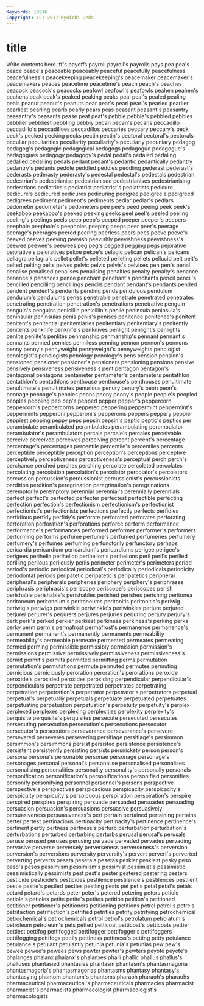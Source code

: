 ```yaml
---
Keywords: 13916 
Copyright: (C) 2017 Ryuichi Ueda
---
```


# title

Write contents here.
ff's payoffs payroll payroll's payrolls pays pea pea's peace
peace's peaceable peaceably peaceful peacefully peacefulness peacefulness's peacekeeping peacekeeping's peacemaker
peacemaker's peacemakers peaces peacetime peacetime's peach peach's peaches peacock peacock's
peacocks peafowl peafowl's peafowls peahen peahen's peahens peak peak's peaked
peaking peaks peal peal's pealed pealing peals peanut peanut's peanuts
pear pear's pearl pearl's pearled pearlier pearliest pearling pearls pearly
pears peas peasant peasant's peasantry peasantry's peasants pease peat peat's
pebble pebble's pebbled pebbles pebblier pebbliest pebbling pebbly pecan pecan's
pecans peccadillo peccadillo's peccadilloes peccadillos peccaries peccary peccary's peck peck's
pecked pecking pecks pectin pectin's pectoral pectoral's pectorals peculiar peculiarities
peculiarity peculiarity's peculiarly pecuniary pedagog pedagog's pedagogic pedagogical pedagogs pedagogue
pedagogue's pedagogues pedagogy pedagogy's pedal pedal's pedaled pedaling pedalled pedalling
pedals pedant pedant's pedantic pedantically pedantry pedantry's pedants peddle peddled
peddles peddling pederast pederast's pederasts pederasty pederasty's pedestal pedestal's pedestals
pedestrian pedestrian's pedestrianise pedestrianised pedestrianises pedestrianising pedestrians pediatrics's pediatrist pediatrist's
pediatrists pedicure pedicure's pedicured pedicures pedicuring pedigree pedigree's pedigreed pedigrees
pediment pediment's pediments pedlar pedlar's pedlars pedometer pedometer's pedometers pee
pee's peed peeing peek peek's peekaboo peekaboo's peeked peeking peeks
peel peel's peeled peeling peeling's peelings peels peep peep's peeped
peeper peeper's peepers peephole peephole's peepholes peeping peeps peer peer's
peerage peerage's peerages peered peering peerless peers pees peeve peeve's
peeved peeves peeving peevish peevishly peevishness peevishness's peewee peewee's peewees
peg peg's pegged pegging pegs pejorative pejorative's pejoratives pekoe pekoe's
pelagic pelican pelican's pelicans pellagra pellagra's pellet pellet's pelleted pelleting
pellets pellucid pelt pelt's pelted pelting pelts pelves pelvic pelvis
pelvis's pelvises pen pen's penal penalise penalised penalises penalising penalties
penalty penalty's penance penance's penances pence penchant penchant's penchants pencil
pencil's pencilled pencilling pencillings pencils pendant pendant's pendants pended pendent
pendent's pendents pending pends pendulous pendulum pendulum's pendulums penes penetrable
penetrate penetrated penetrates penetrating penetration penetration's penetrations penetrative penguin penguin's
penguins penicillin penicillin's penile peninsula peninsula's peninsular peninsulas penis penis's
penises penitence penitence's penitent penitent's penitential penitentiaries penitentiary penitentiary's penitently
penitents penknife penknife's penknives penlight penlight's penlights penlite penlite's penlites
penmanship penmanship's pennant pennant's pennants penned pennies penniless penning pennon
pennon's pennons penny penny's pennyweight pennyweight's pennyweights penologist penologist's penologists
penology penology's pens pension pension's pensioned pensioner pensioner's pensioners pensioning
pensions pensive pensively pensiveness pensiveness's pent pentagon pentagon's pentagonal pentagons
pentameter pentameter's pentameters pentathlon pentathlon's pentathlons penthouse penthouse's penthouses penultimate
penultimate's penultimates penurious penury penury's peon peon's peonage peonage's peonies
peons peony peony's people people's peopled peoples peopling pep pep's
pepped pepper pepper's peppercorn peppercorn's peppercorns peppered peppering peppermint peppermint's
peppermints pepperoni pepperoni's pepperonis peppers peppery peppier peppiest pepping peppy
peps pepsin pepsin's peptic peptic's peptics per perambulate perambulated perambulates
perambulating perambulator perambulator's perambulators percale percale's percales perceivable perceive perceived
perceives perceiving percent percent's percentage percentage's percentages percentile percentile's percentiles
percents perceptible perceptibly perception perception's perceptions perceptive perceptively perceptiveness perceptiveness's
perceptual perch perch's perchance perched perches perching percolate percolated percolates
percolating percolation percolation's percolator percolator's percolators percussion percussion's percussionist percussionist's
percussionists perdition perdition's peregrination peregrination's peregrinations peremptorily peremptory perennial perennial's
perennially perennials perfect perfect's perfected perfecter perfectest perfectible perfecting perfection
perfection's perfectionism perfectionism's perfectionist perfectionist's perfectionists perfections perfectly perfects perfidies
perfidious perfidy perfidy's perforate perforated perforates perforating perforation perforation's perforations
perforce perform performance performance's performances performed performer performer's performers performing
performs perfume perfume's perfumed perfumeries perfumery perfumery's perfumes perfuming perfunctorily
perfunctory perhaps pericardia pericardium pericardium's pericardiums perigee perigee's perigees perihelia
perihelion perihelion's perihelions peril peril's perilled perilling perilous perilously perils
perimeter perimeter's perimeters period period's periodic periodical periodical's periodically periodicals
periodicity periodontal periods peripatetic peripatetic's peripatetics peripheral peripheral's peripherals peripheries
periphery periphery's periphrases periphrasis periphrasis's periscope periscope's periscopes perish perishable
perishable's perishables perished perishes perishing peritonea peritoneum peritoneum's peritoneums peritonitis
peritonitis's periwig periwig's periwigs periwinkle periwinkle's periwinkles perjure perjured perjurer
perjurer's perjurers perjures perjuries perjuring perjury perjury's perk perk's perked
perkier perkiest perkiness perkiness's perking perks perky perm perm's permafrost
permafrost's permanence permanence's permanent permanent's permanently permanents permeability permeability's permeable
permeate permeated permeates permeating permed perming permissible permissibly permission permission's
permissions permissive permissively permissiveness permissiveness's permit permit's permits permitted permitting
perms permutation permutation's permutations permute permuted permutes permuting pernicious perniciously
peroration peroration's perorations peroxide peroxide's peroxided peroxides peroxiding perpendicular perpendicular's
perpendiculars perpetrate perpetrated perpetrates perpetrating perpetration perpetration's perpetrator perpetrator's perpetrators
perpetual perpetual's perpetually perpetuals perpetuate perpetuated perpetuates perpetuating perpetuation perpetuation's
perpetuity perpetuity's perplex perplexed perplexes perplexing perplexities perplexity perplexity's perquisite
perquisite's perquisites persecute persecuted persecutes persecuting persecution persecution's persecutions persecutor
persecutor's persecutors perseverance perseverance's persevere persevered perseveres persevering persiflage persiflage's
persimmon persimmon's persimmons persist persisted persistence persistence's persistent persistently persisting
persists persnickety person person's persona persona's personable personae personage personage's
personages personal personal's personalise personalised personalises personalising personalities personality personality's
personally personals personification personification's personifications personified personifies personify personifying personnel
personnel's persons perspective perspective's perspectives perspicacious perspicacity perspicacity's perspicuity perspicuity's
perspicuous perspiration perspiration's perspire perspired perspires perspiring persuade persuaded persuades
persuading persuasion persuasion's persuasions persuasive persuasively persuasiveness persuasiveness's pert pertain
pertained pertaining pertains perter pertest pertinacious pertinacity pertinacity's pertinence pertinence's
pertinent pertly pertness pertness's perturb perturbation perturbation's perturbations perturbed perturbing
perturbs perusal perusal's perusals peruse perused peruses perusing pervade pervaded
pervades pervading pervasive perverse perversely perverseness perverseness's perversion perversion's perversions
perversity perversity's pervert pervert's perverted perverting perverts peseta peseta's pesetas
peskier peskiest pesky peso peso's pesos pessimism pessimism's pessimist pessimist's
pessimistic pessimistically pessimists pest pest's pester pestered pestering pesters pesticide
pesticide's pesticides pestilence pestilence's pestilences pestilent pestle pestle's pestled pestles
pestling pests pet pet's petal petal's petals petard petard's petards
peter peter's petered petering peters petiole petiole's petioles petite petite's
petites petition petition's petitioned petitioner petitioner's petitioners petitioning petitions petrel
petrel's petrels petrifaction petrifaction's petrified petrifies petrify petrifying petrochemical petrochemical's
petrochemicals petrol petrol's petrolatum petrolatum's petroleum petroleum's pets petted petticoat
petticoat's petticoats pettier pettiest pettifog pettifogged pettifogger pettifogger's pettifoggers pettifogging
pettifogs pettily pettiness pettiness's petting petty petulance petulance's petulant petulantly
petunia petunia's petunias pew pew's pewee pewee's pewees pews pewter
pewter's pewters peyote peyote's phalanges phalanx phalanx's phalanxes phalli phallic
phallus phallus's phalluses phantasied phantasies phantasm phantasm's phantasmagoria phantasmagoria's phantasmagorias
phantasms phantasy phantasy's phantasying phantom phantom's phantoms pharaoh pharaoh's pharaohs
pharmaceutical pharmaceutical's pharmaceuticals pharmacies pharmacist pharmacist's pharmacists pharmacologist pharmacologist's pharmacologists
